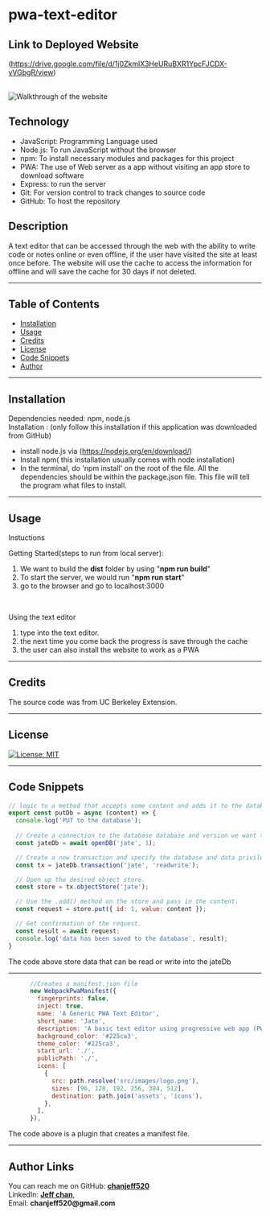 # pwa-text-editor

## Link to Deployed Website

(https://drive.google.com/file/d/1j0ZkmlX3HeURuBXR1YpcFJCDX-yVGbgR/view)<br><br>

![Walkthrough of the website](./img/PWA.gif)

## Technology

- JavaScript: Programming Language used
- Node.js: To run JavaScript without the browser
- npm: To install necessary modules and packages for this project
- PWA: The use of Web server as a app without visiting an app store to download software
- Express: to run the server
- Git: For version control to track changes to source code
- GitHub: To host the repository

## Description

A text editor that can be accessed through the web with the ability to write code or notes online or even offline, if the user have visited the site at least once before. The website will use the cache to access the information for offline and will save the cache for 30 days if not deleted.
<hr>

## Table of Contents

- [Installation](#installation)
- [Usage](#usage)
- [Credits](#credits)
- [License](#license)
- [Code Snippets](#code-snippets)
- [Author](#author-links)

<hr>


## Installation

  Dependencies needed: npm, node.js<br>
  Installation : (only follow this installation if this application was downloaded from GitHub)
   - install node.js via (https://nodejs.org/en/download/)
   - Install npm( this installation usually comes with node installation)
   - In the terminal, do 'npm install' on the root of the file. All the dependencies should be within the package.json file. This file will tell the program what files to install.

<hr>

## Usage

Instuctions <br>

Getting Started(steps to run from local server):
1) We want to build the __dist__ folder by using "__npm run build__"
2) To start the server, we would run "__npm run start__"
3) go to the browser and go to localhost:3000
<br>

Using the text editor
1) type into the text editor.
2) the next time you come back the progress is save through the cache
3) the user can also install the website to work as a PWA
<hr>


## Credits

The source code was from UC Berkeley Extension.
<hr>

## License

[![License: MIT](https://img.shields.io/badge/License-MIT-yellow.svg)](https://opensource.org/licenses/MIT)
<hr>

## Code Snippets

```js
// logic to a method that accepts some content and adds it to the database
export const putDb = async (content) => {
  console.log('PUT to the database');
  
  // Create a connection to the database database and version we want to use.
  const jateDb = await openDB('jate', 1);

  // Create a new transaction and specify the database and data privileges.
  const tx = jateDb.transaction('jate', 'readwrite');

  // Open up the desired object store.
  const store = tx.objectStore('jate');

  // Use the .add() method on the store and pass in the content.
  const request = store.put({ id: 1, value: content });

  // Get confirmation of the request.
  const result = await request;
  console.log('data has been saved to the database', result);
}
```

The code above store data that can be read or write into the jateDb
<hr>

```js
      //Creates a manifest.json file
      new WebpackPwaManifest({
        fingerprints: false,
        inject: true,
        name: 'A Generic PWA Text Editor',
        short_name: 'Jate',
        description: 'A basic text editor using progressive web app (PWA)',
        background_color: '#225ca3',
        theme_color: '#225ca3',
        start_url: './',
        publicPath: './',
        icons: [
          {
            src: path.resolve('src/images/logo.png'),
            sizes: [96, 128, 192, 256, 384, 512],
            destination: path.join('assets', 'icons'),
          },
        ],
      }),

```

The code above is a plugin that creates a manifest file.
<hr>

## Author Links

  You can reach me on
  GitHub: [__chanjeff520__](https://github.com/chanjeff520) <br>
  LinkedIn: [__Jeff chan__](https://www.linkedin.com/in/jefflchan/),<br>
  Email:  __chanjeff520@gmail.com__